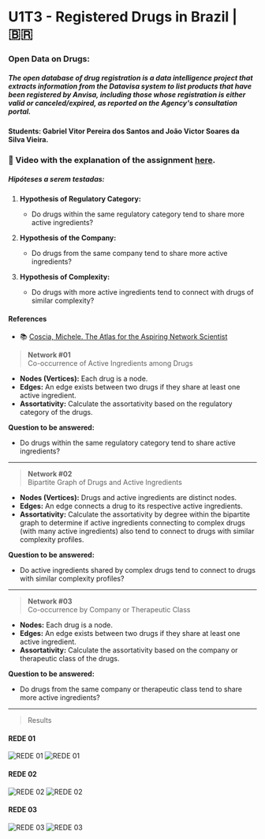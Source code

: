 # U1T3 - Registered Drugs in Brazil | 🇧🇷

### Open Data on Drugs:
##### The open database of drug registration is a data intelligence project that extracts information from the Datavisa system to list products that have been registered by Anvisa, including those whose registration is either valid or canceled/expired, as reported on the Agency's consultation portal.


#### Students: Gabriel Vitor Pereira dos Santos and João Victor Soares da Silva Vieira.

### 🔗 Video with the explanation of the assignment [here](https://www.loom.com/share/08cd6f3741e84edeb47a4ecd0dc8b0b4?sid=09f2361b-b883-4df3-8764-b87d65542a14).
##### Hipóteses a serem testadas:
1. **Hypothesis of Regulatory Category:**
   - Do drugs within the same regulatory category tend to share more active ingredients?

2. **Hypothesis of the Company:**
   - Do drugs from the same company tend to share more active ingredients?

3. **Hypothesis of Complexity:**
   - Do drugs with more active ingredients tend to connect with drugs of similar complexity?

#### References

- :books: [Coscia, Michele. The Atlas for the Aspiring Network Scientist](https://www.networkatlas.eu/)
  

> **Network #01**  
Co-occurrence of Active Ingredients among Drugs
- **Nodes (Vertices):** Each drug is a node.
- **Edges:** An edge exists between two drugs if they share at least one active ingredient.
- **Assortativity:** Calculate the assortativity based on the regulatory category of the drugs.

**Question to be answered:**
- Do drugs within the same regulatory category tend to share active ingredients?

----------------

> **Network #02**  
Bipartite Graph of Drugs and Active Ingredients
- **Nodes (Vertices):** Drugs and active ingredients are distinct nodes.
- **Edges:** An edge connects a drug to its respective active ingredients.
- **Assortativity:** Calculate the assortativity by degree within the bipartite graph to determine if active ingredients connecting to complex drugs (with many active ingredients) also tend to connect to drugs with similar complexity profiles.

**Question to be answered:**
- Do active ingredients shared by complex drugs tend to connect to drugs with similar complexity profiles?

-----------------

> **Network #03**  
Co-occurrence by Company or Therapeutic Class
- **Nodes:** Each drug is a node.
- **Edges:** An edge exists between two drugs if they share at least one active ingredient.
- **Assortativity:** Calculate the assortativity based on the company or therapeutic class of the drugs.

**Question to be answered:**
- Do drugs from the same company or therapeutic class tend to share more active ingredients?

----------------
>Results
#### REDE 01
![REDE 01](imagens/rede1.png)
![REDE 01](imagens/rede1.1.png)
#### REDE 02
![REDE 02](imagens/rede2.png)
![REDE 02](imagens/rede2.2.png)
#### REDE 03
![REDE 03](imagens/rede3.png)
![REDE 03](imagens/rede3.3.png)

